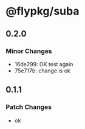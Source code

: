 # @flypkg/suba

## 0.2.0

### Minor Changes

- 16de299: OK test again
- 75e717b: change is ok

## 0.1.1

### Patch Changes

- ok
